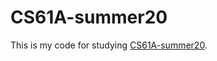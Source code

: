 # CS61A-summer20

This is my code for studying [CS61A-summer20](https://inst.eecs.berkeley.edu/~cs61a/su20/).

